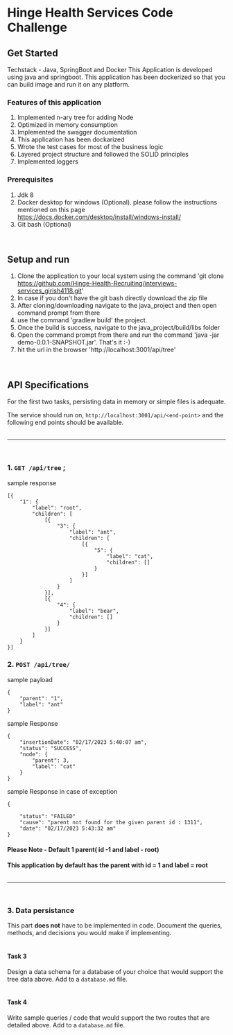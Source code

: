 # Hinge Health Services Code Challenge

## Get Started

Techstack - Java, SpringBoot and Docker
This Application is developed using java and springboot. This application has been dockerized so that you can build image and run it on any platform.
 

### Features of this application
1. Implemented n-ary tree for adding Node
2. Optimized in memory consumption
3. Implemented the swagger documentation
4. This application has been dockarized
5. Wrote the test cases for most of the business logic
6. Layered project structure and followed the SOLID principles
7. Implemented loggers

### Prerequisites
1. Jdk 8 
2. Docker desktop for windows (Optional). please follow the instructions mentioned on this page https://docs.docker.com/desktop/install/windows-install/
3. Git bash (Optional)

&nbsp;
## Setup and run

1. Clone the application to your local system using the command 'git clone https://github.com/Hinge-Health-Recruiting/interviews-services_girish4118.git'
2. In case if you don't have the git bash directly download the zip file
3. After cloning/downloading navigate to the java_project and then open command prompt from there
4. use the command 'gradlew build' the project.
5. Once the build is success, navigate to the java_project/build/libs folder
6. Open the command prompt from there and run the command 'java -jar demo-0.0.1-SNAPSHOT.jar'. That's it :-)
7. hit the url in the browser 'http://localhost:3001/api/tree'



&nbsp;
## API Specifications

For the first two tasks, persisting data in memory or simple files is adequate.

The service should run on, `http://localhost:3001/api/<end-point>` and the following end points should be available.
<br><br>

---
<br>

### 1. `GET /api/tree` ;

sample response

```
[{
	"1": {
		"label": "root",
		"children": [
			[{
				"3": {
					"label": "ant",
					"children": [
						[{
							"5": {
								"label": "cat",
								"children": []
							}
						}]
					]
				}
			}],
			[{
				"4": {
					"label": "bear",
					"children": []
				}
			}]
		]
	}
}]
```


### 2. `POST /api/tree/`

sample payload
```
{
    "parent": "1",
    "label": "ant"
}
```

sample Response
```
{
    "insertionDate": "02/17/2023 5:40:07 am",
    "status": "SUCCESS",
    "node": {
        "parent": 3,
        "label": "cat"
    }
}
```

sample Response in case of exception
```
{

    "status": "FAILED"
    "cause": "parent not found for the given parent id : 1311",
    "date": "02/17/2023 5:43:32 am"
}
```


#### Please Note - Default 1 parent( id -1 and label - root)

**This application by default has the parent with id = 1 and label = root**
<br><br>

---

<br>

### 3. Data persistance

This part __does not__ have to be implemented in code. Document the queries, methods, and decisions you would make if implementing. 
<br><br>

#### Task 3

Design a data schema for a database of your choice that would support the tree data above. Add to a `database.md` file.
<br><br>
#### Task 4

Write sample queries / code that would support the two routes that are detailed above. Add to a `database.md` file.

